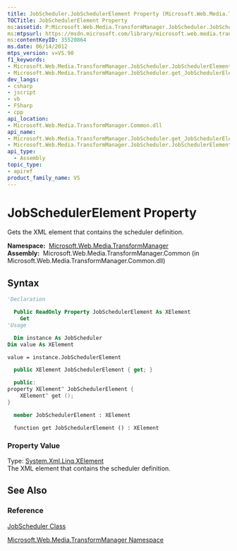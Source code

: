 ```yaml
---
title: JobScheduler.JobSchedulerElement Property (Microsoft.Web.Media.TransformManager)
TOCTitle: JobSchedulerElement Property
ms:assetid: P:Microsoft.Web.Media.TransformManager.JobScheduler.JobSchedulerElement
ms:mtpsurl: https://msdn.microsoft.com/library/microsoft.web.media.transformmanager.jobscheduler.jobschedulerelement(v=VS.90)
ms:contentKeyID: 35520864
ms.date: 06/14/2012
mtps_version: v=VS.90
f1_keywords:
- Microsoft.Web.Media.TransformManager.JobScheduler.JobSchedulerElement
- Microsoft.Web.Media.TransformManager.JobScheduler.get_JobSchedulerElement
dev_langs:
- csharp
- jscript
- vb
- FSharp
- cpp
api_location:
- Microsoft.Web.Media.TransformManager.Common.dll
api_name:
- Microsoft.Web.Media.TransformManager.JobScheduler.get_JobSchedulerElement
- Microsoft.Web.Media.TransformManager.JobScheduler.JobSchedulerElement
api_type:
  - Assembly
topic_type:
- apiref
product_family_name: VS
---
```


# JobSchedulerElement Property

Gets the XML element that contains the scheduler definition.

**Namespace:**  [Microsoft.Web.Media.TransformManager](microsoft-web-media-transformmanager-namespace.md)  
**Assembly:**  Microsoft.Web.Media.TransformManager.Common (in Microsoft.Web.Media.TransformManager.Common.dll)

## Syntax

```vb
'Declaration

  Public ReadOnly Property JobSchedulerElement As XElement
    Get
'Usage

  Dim instance As JobScheduler
Dim value As XElement

value = instance.JobSchedulerElement
```

```csharp
  public XElement JobSchedulerElement { get; }
```

```cpp
  public:
property XElement^ JobSchedulerElement {
    XElement^ get ();
}
```

``` fsharp
  member JobSchedulerElement : XElement
```

```jscript
  function get JobSchedulerElement () : XElement
```

### Property Value

Type: [System.Xml.Linq.XElement](https://msdn.microsoft.com/library/bb340098)  
The XML element that contains the scheduler definition.  

## See Also

### Reference

[JobScheduler Class](jobscheduler-class-microsoft-web-media-transformmanager.md)

[Microsoft.Web.Media.TransformManager Namespace](microsoft-web-media-transformmanager-namespace.md)
